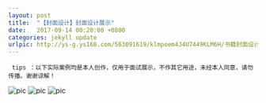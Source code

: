 ```yaml
---
layout: post
title:  "【封面设计】封面设计展示"
date:   2017-09-14 00:20:00 +0800
categories: jekyll update
urlpic: http://ys-g.ys168.com/563091619/klmpoem4J4U7449KLM6H/书籍封面设计%20-%20网页封面图.jpg
---
```



` tips ：以下实际案例均是本人创作，仅用于面试展示，不作其它用途，未经本人同意，请勿传播。谢谢谅解！`

![pic](http://ys-g.ys168.com/563091635/lmnnljm2J6W5566KJM8K/封面展示%201.jpg)
![pic](http://ys-g.ys168.com/563091650/k4J4U7449KLM6Jmkksog/封面展示%202.jpg)
![pic](http://ys-g.ys168.com/563091612/h5K5S4976HVN7Iklmpoe/封面展示%203.jpg)

